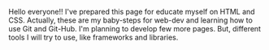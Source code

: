 Hello everyone!!
I've prepared this page for educate myself on HTML and CSS.
Actually, these are my baby-steps for web-dev and learning how to use Git and Git-Hub.
I'm planning to develop few more pages. But, different tools I will try to use, like frameworks and libraries.
